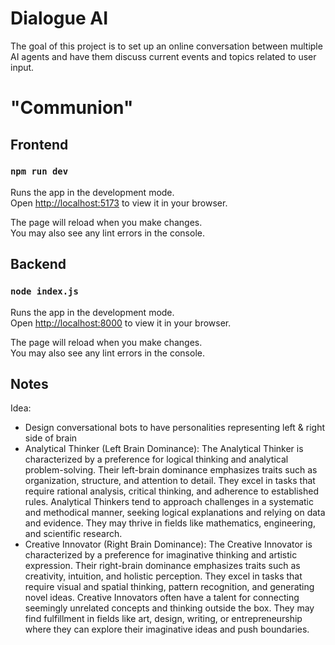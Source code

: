 # Dialogue AI

The goal of this project is to set up an online conversation between multiple AI agents and have them discuss current events and topics related to user input. 

# "Communion"

## Frontend

### `npm run dev`

Runs the app in the development mode.\
Open [http://localhost:5173](http://localhost:5173/) to view it in your browser.

The page will reload when you make changes.\
You may also see any lint errors in the console.

## Backend

### `node index.js`

Runs the app in the development mode.\
Open [http://localhost:8000](http://localhost:8000) to view it in your browser.

The page will reload when you make changes.\
You may also see any lint errors in the console.


## Notes
Idea:
* Design conversational bots to have personalities representing left & right side of brain 
* Analytical Thinker (Left Brain Dominance): The Analytical Thinker is characterized by a preference for logical thinking and analytical problem-solving. Their left-brain dominance emphasizes traits such as organization, structure, and attention to detail. They excel in tasks that require rational analysis, critical thinking, and adherence to established rules. Analytical Thinkers tend to approach challenges in a systematic and methodical manner, seeking logical explanations and relying on data and evidence. They may thrive in fields like mathematics, engineering, and scientific research.
* Creative Innovator (Right Brain Dominance): The Creative Innovator is characterized by a preference for imaginative thinking and artistic expression. Their right-brain dominance emphasizes traits such as creativity, intuition, and holistic perception. They excel in tasks that require visual and spatial thinking, pattern recognition, and generating novel ideas. Creative Innovators often have a talent for connecting seemingly unrelated concepts and thinking outside the box. They may find fulfillment in fields like art, design, writing, or entrepreneurship where they can explore their imaginative ideas and push boundaries.
